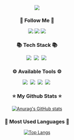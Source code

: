 <div align="center">
<img src="https://capsule-render.vercel.app/api?type=rounded&color=auto&height=130&section=header&text=Hi 🤘 I'm cheonsong, iOS Developer&fontSize=40" />
</div>

<h3 align="center">🌈 Follow Me 🌈</h3>
<div align="center">
    <a href="https://www.instagram.com/pangssong/" target="_blank"><img src="https://img.shields.io/badge/Instagram-E4405F?style=for-the-badge&logo=Instagram&logoColor=white"/></a> 
    <a href="https://mail.google.com/mail/?view=cm&amp;fs=1&amp;to=qkrcjsthd@gmail.com" target="_blank"><img src="https://img.shields.io/badge/Gmail-EA4335?style=for-the-badge&logo=Gmail&logoColor=white"/></a> 
    <a href="https://cheonsong.tistory.com/" target="_blank"><img src="https://img.shields.io/badge/DevBlog-0A0A0A?style=for-the-badge&logo=Blogger&logoColor=white"/></a> 
</div>

<h3 align="center">📚 Tech Stack 📚</h3>
<p align="center">
  <img src="https://img.shields.io/badge/Swift-F05138?style=for-the-badge&logo=Swift&logoColor=white"/></a>&nbsp 
  <img src="https://img.shields.io/badge/iOS-000000?style=for-the-badge&logo=iOS&logoColor=white"/></a>&nbsp
  <img src="https://img.shields.io/badge/ReactiveX-B7178C?style=for-the-badge&logo=ReactiveX&logoColor=white"/></a>&nbsp
</p>

<h3 align="center">⚙ Available Tools ⚙</h3>
<p align="center">
  <img src="https://img.shields.io/badge/Xcode-147EFB?style=for-the-badge&logo=Xcode&logoColor=white"/></a>&nbsp
  <img src="https://img.shields.io/badge/Zeplin-FF6900?style=for-the-badge"/></a>&nbsp
  <img src="https://img.shields.io/badge/Redmine-B32024?style=for-the-badge&logo=Redmine&logoColor=white"/></a>&nbsp
  <img src="https://img.shields.io/badge/Slack-4A154B?style=for-the-badge&logo=Slack&logoColor=white"/></a>&nbsp
</p>

<h3 align="center">⭐ My Github Stats ⭐</h3>
<div align="center">
    
[![Anurag's GitHub stats](https://github-readme-stats.vercel.app/api?username=cheonsong&hide_title=true&show_icons=true&include_all_commits=true&icon_color=009FD9)](https://github.com/anuraghazra/github-readme-stats)
</div>

<h3 align="center">📃 Most Used Languages 📃</h3>
<div align="center">
    
[![Top Langs](https://github-readme-stats.vercel.app/api/top-langs/?username=cheonsong&layout=compact)](https://github.com/anuraghazra/github-readme-stats)
</div>


